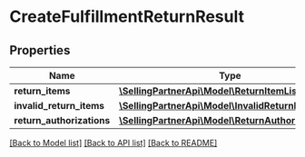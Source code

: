 # CreateFulfillmentReturnResult

## Properties
Name | Type | Description | Notes
------------ | ------------- | ------------- | -------------
**return_items** | [**\SellingPartnerApi\Model\ReturnItemList**](ReturnItemList.md) |  | [optional] 
**invalid_return_items** | [**\SellingPartnerApi\Model\InvalidReturnItemList**](InvalidReturnItemList.md) |  | [optional] 
**return_authorizations** | [**\SellingPartnerApi\Model\ReturnAuthorizationList**](ReturnAuthorizationList.md) |  | [optional] 

[[Back to Model list]](../README.md#documentation-for-models) [[Back to API list]](../README.md#documentation-for-api-endpoints) [[Back to README]](../README.md)


